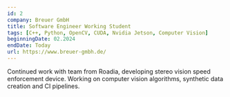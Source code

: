```yaml
---
id: 2
company: Breuer GmbH 
title: Software Engineer Working Student
tags: [C++, Python, OpenCV, CUDA, Nvidia Jetson, Computer Vision]
beginningDate: 02.2024
endDate: Today
url: https://www.breuer-gmbh.de/
---
```

Continued work with team from Roadia, developing stereo vision speed enforcement device. Working on computer vision algorithms, synthetic data creation and CI pipelines.